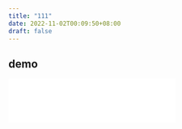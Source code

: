 ```yaml
---
title: "111"
date: 2022-11-02T00:09:50+08:00
draft: false
---
```


## demo

<iframe frameborder="no" border="0" marginwidth="0" marginheight="0" width=330 height=86 src="//music.163.com/outchain/player?type=2&id=1992051395&auto=1&height=66"></iframe>